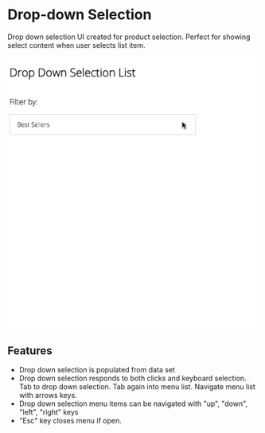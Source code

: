 # Drop-down Selection

Drop down selection UI created for product selection. Perfect for showing select content when user selects list item.

![drop down gif](resource/dropdown.gif)

## Features

- Drop down selection is populated from data set
- Drop down selection responds to both clicks and keyboard selection. Tab to drop down selection. Tab again into menu list. Navigate menu list with arrows keys.
- Drop down selection menu items can be navigated with "up", "down", "left", "right" keys
- "Esc" key closes menu if open.
